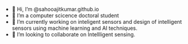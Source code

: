 - 👋 Hi, I’m @sahooajitkumar.github.io
- 👀 I’m a computer scicence doctoral student 
- 🌱 I’m currently working on inteligent sensors and design of intelligent sensors using machine learning and AI techniques.
- 💞️ I’m looking to collaborate on Intellligent sensing.


<!---
sahooajitkumar/sahooajitkumar is a ✨ special ✨ repository because its `README.md` (this file) appears on your GitHub profile.
You can click the Preview link to take a look at your changes.
--->
